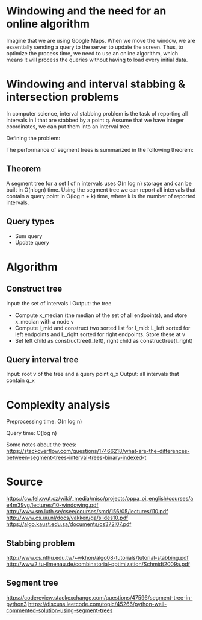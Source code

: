 # Windowing and the need for an online algorithm
Imagine that we are using Google Maps. When we move the window, we are essentially sending a query to the server to update the screen. Thus, to optimize the process time, we need to use an online algorithm, which means it will process the queries without having to load every initial data.

# Windowing and interval stabbing & intersection problems
In computer science, interval stabbing problem is the task of reporting all intervals in I that are stabbed by a point q. Assume that we have integer coordinates, we can put them into an interval tree.

Defining the problem:

The performance of segment trees is summarized in the following theorem:

## Theorem
A segment tree for a set I of n intervals uses O(n log n) storage and can be built in O(nlogn) time. Using the segment tree we can report all intervals that contain a query point in O(log n + k) time, where k is the number of reported intervals. 

## Query types
* Sum query
* Update query

# Algorithm
## Construct tree
Input: the set of intervals I
Output: the tree
* Compute x_median (the median of the set of all endpoints), and store x_median with a node v
* Compute I_mid and construct two sorted list for I_mid: L_left sorted for left endpoints and L_right sorted for right endpoints. Store these at v
* Set left child as constructtree(I_left), right child as constructtree(I_right)

## Query interval tree
Input: root v of the tree and a query point q_x
Output: all intervals that contain q_x


# Complexity analysis
Preprocessing time: O(n log n)

Query time: O(log n)

Some notes about the trees: https://stackoverflow.com/questions/17466218/what-are-the-differences-between-segment-trees-interval-trees-binary-indexed-t

# Source
https://cw.fel.cvut.cz/wiki/_media/misc/projects/oppa_oi_english/courses/ae4m39vg/lectures/10-windowing.pdf
http://www.sm.luth.se/csee/courses/smd/156/05/lectures/l10.pdf
http://www.cs.uu.nl/docs/vakken/ga/slides10.pdf
https://algo.kaust.edu.sa/documents/cs372l07.pdf

## Stabbing problem
http://www.cs.nthu.edu.tw/~wkhon/algo08-tutorials/tutorial-stabbing.pdf
http://www2.tu-ilmenau.de/combinatorial-optimization/Schmidt2009a.pdf

## Segment tree
https://codereview.stackexchange.com/questions/47596/segment-tree-in-python3
https://discuss.leetcode.com/topic/45266/python-well-commented-solution-using-segment-trees